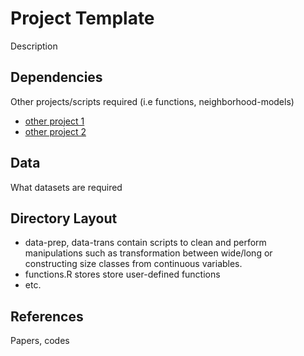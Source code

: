 Project Template
================

Description

Dependencies
------------

Other projects/scripts required (i.e functions, neighborhood-models)

* [other project 1](http://github.com/ghandi9000/) 
* [other project 2](http://github.com/ghandi9000/)

Data
----

What datasets are required

Directory Layout
----------------

* data-prep, data-trans contain scripts to clean and perform manipulations such as transformation between wide/long or constructing size classes from continuous variables.
* functions.R stores store user-defined functions
* etc.

References
----------

Papers, codes